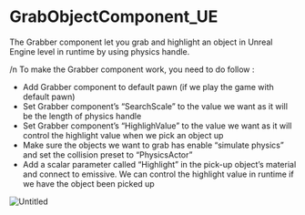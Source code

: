 # GrabObjectComponent_UE

 The Grabber component let you grab and highlight an object in Unreal Engine level in runtime by using physics handle. 
 
/n To make the Grabber component work, you need to do follow :
- Add Grabber component to default pawn (if we play the game with default pawn)
- Set Grabber component’s “SearchScale” to the value we want as it will be the length of physics handle
- Set Grabber component’s “HighlighValue” to the value we want as it will control the highlight value when we pick an object up
- Make sure the objects we want to grab has enable “simulate physics” and set the collision preset to “PhysicsActor”
- Add a scalar parameter called “Highlight” in the pick-up object’s material and connect to emissive. We can control the highlight value in runtime if we have the object been picked up


![Untitled](https://github.com/TimChen1383/GrabObjectComponent_UE/assets/37008451/2209406f-a989-4dd1-8ea9-395a24025295)
